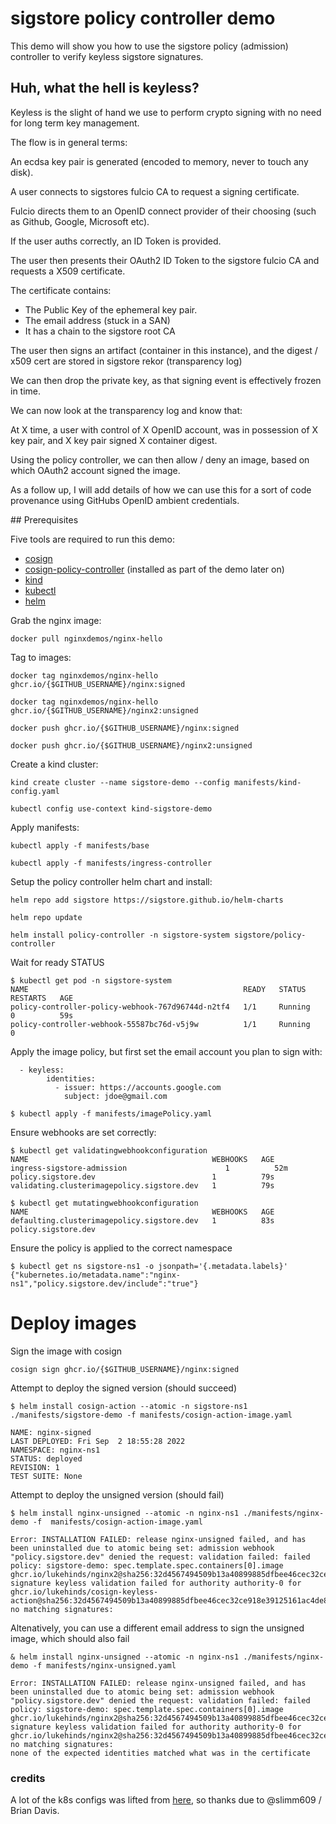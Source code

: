 # sigstore policy controller demo

This demo will show you how to use the sigstore policy (admission) controller
to verify keyless sigstore signatures.

## Huh, what the hell is keyless?

Keyless is the slight of hand we use to perform crypto signing with no need for
long term key management.

The flow is in general terms:

An ecdsa key pair is generated (encoded to memory, never to touch any disk).

A user connects to sigstores fulcio CA to request a signing certificate. 

Fulcio directs them to an OpenID connect provider of their choosing (such as Github,
Google, Microsoft etc).

If the user auths correctly, an ID Token is provided.

The user then presents their OAuth2 ID Token to the sigstore fulcio CA and
requests a X509 certificate.

The certificate contains:

* The Public Key of the ephemeral key pair.
* The email address (stuck in a SAN)
* It has a chain to the sigstore root CA

The user then signs an artifact (container in this instance), and the digest / x509
cert are stored in sigstore rekor (transparency log)

We can then drop the private key, as that signing event is effectively frozen
in time. 

We can now look at the transparency log and know that:

At X time, a user with control of X OpenID account, was in possession of X key
pair, and X key pair signed X container digest.

Using the policy controller, we can then allow / deny an image, based on which
OAuth2 account signed the image.

As a follow up, I will add details of how we can use this for a sort of code
provenance using GitHubs OpenID ambient credentials. 

## Prerequisites 

Five tools are required to run this demo:
- [cosign](https://github.com/sigstore/cosign)
- [cosign-policy-controller](https://github.com/sigstore/policy-controller) (installed as part of the demo later on)
- [kind](https://kind.sigs.k8s.io/)
- [kubectl](https://github.com/kubernetes/kubernetes)
- [helm](https://helm.sh/)


Grab the nginx image:

```shell
docker pull nginxdemos/nginx-hello
```

Tag to images:

```shell
docker tag nginxdemos/nginx-hello ghcr.io/{$GITHUB_USERNAME}/nginx:signed

docker tag nginxdemos/nginx-hello ghcr.io/{$GITHUB_USERNAME}/nginx2:unsigned

docker push ghcr.io/{$GITHUB_USERNAME}/nginx:signed

docker push ghcr.io/{$GITHUB_USERNAME}/nginx2:unsigned
```

Create a kind cluster:

```shell
kind create cluster --name sigstore-demo --config manifests/kind-config.yaml
```
```shell
kubectl config use-context kind-sigstore-demo
```

Apply manifests:

```shell
kubectl apply -f manifests/base
```

```shell
kubectl apply -f manifests/ingress-controller
```

Setup the policy controller helm chart and install:

```shell
helm repo add sigstore https://sigstore.github.io/helm-charts
```

```shell
helm repo update
```

```shell
helm install policy-controller -n sigstore-system sigstore/policy-controller
```

Wait for ready STATUS
    
```shell
$ kubectl get pod -n sigstore-system
NAME                                                READY   STATUS    RESTARTS   AGE
policy-controller-policy-webhook-767d96744d-n2tf4   1/1     Running   0          59s
policy-controller-webhook-55587bc76d-v5j9w          1/1     Running   0   
```

Apply the image policy, but first set the email account you plan to sign with:

```shell
  - keyless:
        identities:
          - issuer: https://accounts.google.com
            subject: jdoe@gmail.com
```

```shell
$ kubectl apply -f manifests/imagePolicy.yaml
```

Ensure webhooks are set correctly:


```shell
$ kubectl get validatingwebhookconfiguration
NAME                                         WEBHOOKS   AGE
ingress-sigstore-admission                      1          52m
policy.sigstore.dev                          1          79s
validating.clusterimagepolicy.sigstore.dev   1          79s

$ kubectl get mutatingwebhookconfiguration
NAME                                         WEBHOOKS   AGE
defaulting.clusterimagepolicy.sigstore.dev   1          83s
policy.sigstore.dev     

```

Ensure the policy is applied to the correct namespace
    
```shell
$ kubectl get ns sigstore-ns1 -o jsonpath='{.metadata.labels}'
{"kubernetes.io/metadata.name":"nginx-ns1","policy.sigstore.dev/include":"true"}
```

# Deploy images

Sign the image with cosign

```shell
cosign sign ghcr.io/{$GITHUB_USERNAME}/nginx:signed
```

Attempt to deploy the signed version (should succeed)

```shell
$ helm install cosign-action --atomic -n sigstore-ns1 ./manifests/sigstore-demo -f manifests/cosign-action-image.yaml

NAME: nginx-signed
LAST DEPLOYED: Fri Sep  2 18:55:28 2022
NAMESPACE: nginx-ns1
STATUS: deployed
REVISION: 1
TEST SUITE: None
```

Attempt to deploy the unsigned version (should fail)


```shell
$ helm install nginx-unsigned --atomic -n nginx-ns1 ./manifests/nginx-demo -f  manifests/cosign-action-image.yaml

Error: INSTALLATION FAILED: release nginx-unsigned failed, and has been uninstalled due to atomic being set: admission webhook "policy.sigstore.dev" denied the request: validation failed: failed policy: sigstore-demo: spec.template.spec.containers[0].image
ghcr.io/lukehinds/nginx2@sha256:32d4567494509b13a40899885dfbee46cec32ce918e39125161ac4de8337339c signature keyless validation failed for authority authority-0 for ghcr.io/lukehinds/cosign-keyless-action@sha256:32d4567494509b13a40899885dfbee46cec32ce918e39125161ac4de8337339c: no matching signatures:
```

Altenatively, you can use a different email address to sign the unsigned image,
which should also fail

```shell
& helm install nginx-unsigned --atomic -n nginx-ns1 ./manifests/nginx-demo -f manifests/nginx-unsigned.yaml

Error: INSTALLATION FAILED: release nginx-unsigned failed, and has been uninstalled due to atomic being set: admission webhook "policy.sigstore.dev" denied the request: validation failed: failed policy: sigstore-demo: spec.template.spec.containers[0].image
ghcr.io/lukehinds/nginx2@sha256:32d4567494509b13a40899885dfbee46cec32ce918e39125161ac4de8337339c signature keyless validation failed for authority authority-0 for ghcr.io/lukehinds/nginx2@sha256:32d4567494509b13a40899885dfbee46cec32ce918e39125161ac4de8337339c: no matching signatures:
none of the expected identities matched what was in the certificate
```

### credits

A lot of the k8s configs was lifted from [here](https://medium.com/@slimm609/image-signing-validation-on-k8s-4b3202dbcd6c), so thanks due to @slimm609 / Brian Davis.
